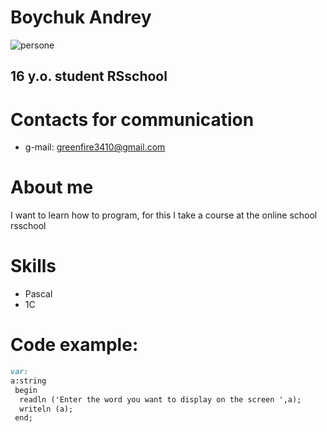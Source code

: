 # Boychuk Andrey
 ![persone](https://tr-static.eodev.com/files/df6/77ef11f217c9869ac8afe8fcb0702eac.png)

16 y.o. student RSschool
---
 # Contacts for communication
  * g-mail: greenfire3410@gmail.com
# About me
I want to learn how to program, for this I take a course at the online school rsschool
# Skills
 * Pascal
 * 1C
# Code example:
```markdown
var:
a:string
 begin
  readln ('Enter the word you want to display on the screen ',a);
  writeln (a);
 end;
```